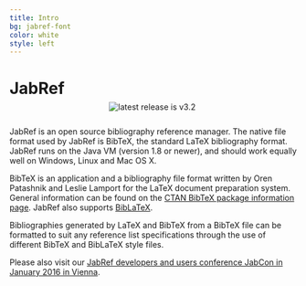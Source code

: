 ```yaml
---
title: Intro
bg: jabref-font
color: white
style: left
---
```


# JabRef
  <div style="position: relative; top: -12px; display: table; margin: 0px auto;">
    <a href="https://github.com/JabRef/jabref/releases" style="text-decoration: none;">
      <img src="https://img.shields.io/github/release/JabRef/jabref.svg" alt="latest release is v3.2">
    </a>
    <a href="https://github.com/JabRef/jabref/blob/master/CHANGELOG.md#unreleased" style="text-decoration: none;">
      <img src="https://img.shields.io/github/commits-since/JabRef/jabref/v3.2.svg" alt="">
    </a>
  </div>

JabRef is an open source bibliography reference manager.
The native file format used by JabRef is BibTeX, the standard LaTeX bibliography format.
JabRef runs on the Java VM (version 1.8 or newer), and should work equally well on Windows, Linux and Mac OS X.

BibTeX is an application and a bibliography file format written by Oren Patashnik and Leslie Lamport for the LaTeX document preparation system.
General information can be found on the [CTAN BibTeX package information page](https://www.ctan.org/pkg/bibtex).
JabRef also supports [BibLaTeX](https://www.ctan.org/pkg/biblatex).

Bibliographies generated by LaTeX and BibTeX from a BibTeX file can be formatted to suit any reference list specifications through the use of different BibTeX and BibLaTeX style files.

Please also visit our [JabRef developers and users conference JabCon in January 2016 in Vienna](http://jabcon.jabref.org/).
